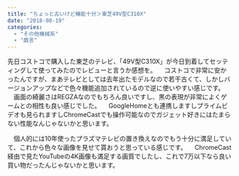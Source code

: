 ```yaml
---
title: "ちょっと古いけど機能十分＞東芝49V型C310X"
date: "2018-08-19"
categories: 
  - "その他機械系"
  - "戯言"
---
```


先日コストコで購入した東芝のテレビ、「49V型C310X」が今日到着してセッティングして使ってみたのでレビューと言うか感想を。 　コストコで非常に安かったんですが、まあテレビとしては去年出たモデルなので若干古くて、しかしバージョンアップなどで色々機能追加されているので逆に使いやすい感じです。 　画面の綺麗さはREGZAなのでもちろん良いですし、黒の表現が非常によくゲームとの相性も良い感じでした。 　GoogleHomeとも連携しますしプライムビデオも見られますしChromeCastでも操作可能なのでガジェット好きにはたまらない性能なんじゃないかと思います。

　個人的には10年使ったプラズマテレビの置き換えなのでもう十分に満足していて、これから色々な画像を見せて貰おうと思っている感じです。 　ChromeCast経由で見たYouTubeの4K画像も満足する画質でしたし、これで7万以下なら良い買い物だったんじゃないかと思います。
